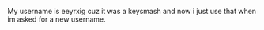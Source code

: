 My username is eeyrxig cuz it was a keysmash and now i just use that when im asked for a new username.
